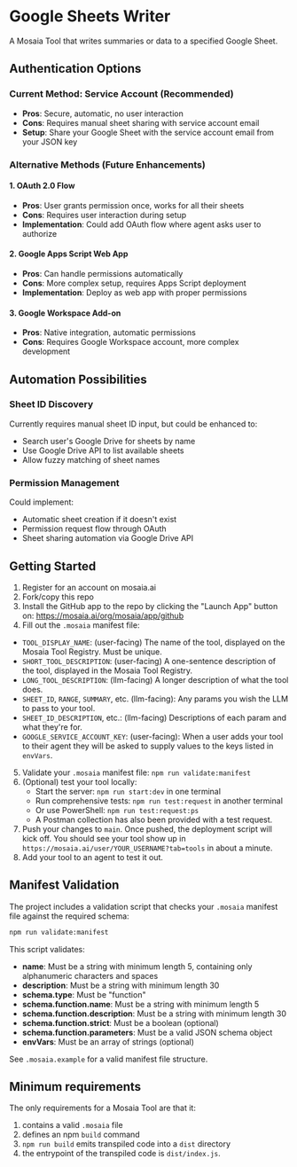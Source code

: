 # Google Sheets Writer
A Mosaia Tool that writes summaries or data to a specified Google Sheet.

## Authentication Options

### Current Method: Service Account (Recommended)
- **Pros**: Secure, automatic, no user interaction
- **Cons**: Requires manual sheet sharing with service account email
- **Setup**: Share your Google Sheet with the service account email from your JSON key

### Alternative Methods (Future Enhancements)

#### 1. OAuth 2.0 Flow
- **Pros**: User grants permission once, works for all their sheets
- **Cons**: Requires user interaction during setup
- **Implementation**: Could add OAuth flow where agent asks user to authorize

#### 2. Google Apps Script Web App
- **Pros**: Can handle permissions automatically
- **Cons**: More complex setup, requires Apps Script deployment
- **Implementation**: Deploy as web app with proper permissions

#### 3. Google Workspace Add-on
- **Pros**: Native integration, automatic permissions
- **Cons**: Requires Google Workspace account, more complex development

## Automation Possibilities

### Sheet ID Discovery
Currently requires manual sheet ID input, but could be enhanced to:
- Search user's Google Drive for sheets by name
- Use Google Drive API to list available sheets
- Allow fuzzy matching of sheet names

### Permission Management
Could implement:
- Automatic sheet creation if it doesn't exist
- Permission request flow through OAuth
- Sheet sharing automation via Google Drive API

## Getting Started
1. Register for an account on mosaia.ai
2. Fork/copy this repo
3. Install the GitHub app to the repo by clicking the "Launch App" button on: https://mosaia.ai/org/mosaia/app/github
4. Fill out the `.mosaia` manifest file:
- `TOOL_DISPLAY_NAME`: (user-facing) The name of the tool, displayed on the Mosaia Tool Registry. Must be unique.
- `SHORT_TOOL_DESCRIPTION`: (user-facing) A one-sentence description of the tool, displayed in the Mosaia Tool Registry.
- `LONG_TOOL_DESCRIPTION`: (llm-facing) A longer description of what the tool does.
- `SHEET_ID`, `RANGE`, `SUMMARY`, etc. (llm-facing): Any params you wish the LLM to pass to your tool.
- `SHEET_ID_DESCRIPTION`, etc.: (llm-facing) Descriptions of each param and what they're for.
- `GOOGLE_SERVICE_ACCOUNT_KEY`: (user-facing): When a user adds your tool to their agent they will be asked to supply values to the keys listed in `envVars`.
5. Validate your `.mosaia` manifest file: `npm run validate:manifest`
6. (Optional) test your tool locally: 
   - Start the server: `npm run start:dev` in one terminal
   - Run comprehensive tests: `npm run test:request` in another terminal
   - Or use PowerShell: `npm run test:request:ps`
   - A Postman collection has also been provided with a test request.
7. Push your changes to `main`. Once pushed, the deployment script will kick off. You should see your tool show up in `https://mosaia.ai/user/YOUR_USERNAME?tab=tools` in about a minute.
8. Add your tool to an agent to test it out.

## Manifest Validation
The project includes a validation script that checks your `.mosaia` manifest file against the required schema:

```bash
npm run validate:manifest
```

This script validates:
- **name**: Must be a string with minimum length 5, containing only alphanumeric characters and spaces
- **description**: Must be a string with minimum length 30
- **schema.type**: Must be "function"
- **schema.function.name**: Must be a string with minimum length 5
- **schema.function.description**: Must be a string with minimum length 30
- **schema.function.strict**: Must be a boolean (optional)
- **schema.function.parameters**: Must be a valid JSON schema object
- **envVars**: Must be an array of strings (optional)

See `.mosaia.example` for a valid manifest file structure.

## Minimum requirements
The only requirements for a Mosaia Tool are that it:
1. contains a valid `.mosaia` file
2. defines an npm `build` command
3. `npm run build` emits transpiled code into a `dist` directory
4. the entrypoint of the transpiled code is `dist/index.js`.

